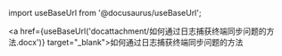import useBaseUrl from '@docusaurus/useBaseUrl';

<a href={useBaseUrl('docattachment/如何通过日志捕获终端同步问题的方法.docx')} target="_blank">如何通过日志捕获终端同步问题的方法</a>